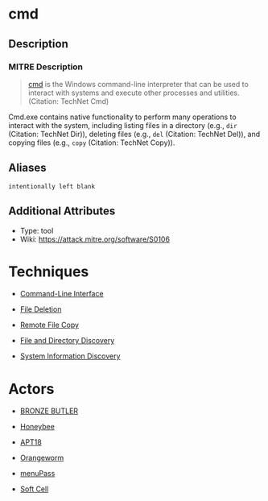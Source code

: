 
# cmd

## Description

### MITRE Description

> [cmd](https://attack.mitre.org/software/S0106) is the Windows command-line interpreter that can be used to interact with systems and execute other processes and utilities. (Citation: TechNet Cmd)

Cmd.exe contains native functionality to perform many operations to interact with the system, including listing files in a directory (e.g., <code>dir</code> (Citation: TechNet Dir)), deleting files (e.g., <code>del</code> (Citation: TechNet Del)), and copying files (e.g., <code>copy</code> (Citation: TechNet Copy)).

## Aliases

```
intentionally left blank
```

## Additional Attributes

* Type: tool
* Wiki: https://attack.mitre.org/software/S0106

# Techniques


* [Command-Line Interface](../techniques/Command-Line-Interface.md)

* [File Deletion](../techniques/File-Deletion.md)
    
* [Remote File Copy](../techniques/Remote-File-Copy.md)
    
* [File and Directory Discovery](../techniques/File-and-Directory-Discovery.md)
    
* [System Information Discovery](../techniques/System-Information-Discovery.md)
    

# Actors


* [BRONZE BUTLER](../actors/BRONZE-BUTLER.md)

* [Honeybee](../actors/Honeybee.md)
    
* [APT18](../actors/APT18.md)
    
* [Orangeworm](../actors/Orangeworm.md)
    
* [menuPass](../actors/menuPass.md)
    
* [Soft Cell](../actors/Soft-Cell.md)
    
